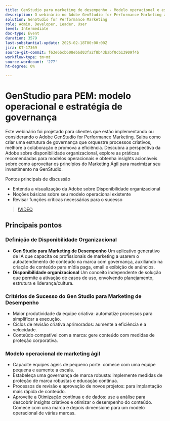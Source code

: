 ```yaml
---
title: GenStudio para marketing de desempenho - Modelo operacional e estratégia de governança
description: O webinário no Adobe GenStudio for Performance Marketing aborda a criação de uma estrutura de governança para aprimorar os processos criativos, a colaboração e a eficiência, enquanto fornece insights sobre a disponibilidade organizacional, as práticas recomendadas para modelos operacionais e os princípios do Marketing Agile para maximizar o investimento.
solution: GenStudio for Performance Marketing
role: Admin, Developer, Leader, User
level: Intermediate
doc-type: Event
duration: 3579
last-substantial-update: 2025-02-18T00:00:00Z
jira: KT-17369
source-git-commit: f63e6bcb608eb6d03fa2f8b43babf0cb13909f4b
workflow-type: tm+mt
source-wordcount: '277'
ht-degree: 0%

---
```



# GenStudio para PEM: modelo operacional e estratégia de governança

Este webinário foi projetado para clientes que estão implementando ou considerando o Adobe GenStudio for Performance Marketing. Saiba como criar uma estrutura de governança que orquestre processos criativos, melhore a colaboração e promova a eficiência. Descubra a perspectiva da Adobe sobre disponibilidade organizacional, explore as práticas recomendadas para modelos operacionais e obtenha insights acionáveis sobre como aproveitar os princípios do Marketing Ágil para maximizar seu investimento na GenStudio.

Pontos principais de discussão

* Entenda a visualização da Adobe sobre Disponibilidade organizacional
* Noções básicas sobre seu modelo operacional existente
* Revisar funções críticas necessárias para o sucesso

>[!VIDEO](https://video.tv.adobe.com/v/3444446/?learn=on&enablevpops)

## Principais pontos

### Definição de Disponibilidade Organizacional

* **Gen Studio para Marketing de Desempenho** Um aplicativo generativo de IA que capacita os profissionais de marketing a usarem o autoatendimento de conteúdo na marca com governança, auxiliando na criação de conteúdo para mídia paga, email e exibição de anúncios.
* **Disponibilidade organizacional** Um conceito independente de solução que permite a ativação de casos de uso, envolvendo planejamento, estrutura e liderança/cultura.

### Critérios de Sucesso do Gen Studio para Marketing de Desempenho

* Maior produtividade da equipe criativa: automatize processos para simplificar a execução.
* Ciclos de revisão criativa aprimorados: aumente a eficiência e a velocidade.
* Conteúdo compatível com a marca: gere conteúdo com medidas de proteção corporativa.

### Modelo operacional de marketing ágil

* Capacite equipes ágeis de pequeno porte: comece com uma equipe pequena e aumente a escala.
* Estabeleça uma governança de marca robusta: implemente medidas de proteção de marca robustas e educação contínua.
* Processos de revisão e aprovação de novos projetos: para implantação mais rápida de conteúdo.
* Aproveite a Otimização contínua e de dados: use a análise para descobrir insights criativos e otimizar o desempenho do conteúdo. Comece com uma marca e depois dimensione para um modelo operacional de várias marcas.